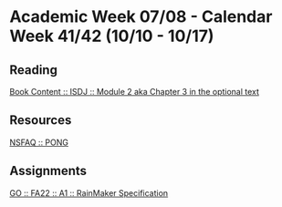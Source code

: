 # Academic Week 07/08 - Calendar Week 41/42 (10/10 - 10/17)

## Reading

[Book Content :: ISDJ :: Module 2 aka Chapter 3 in the optional text](https://github.com/edutainly/PMMR-SoftwareDesign/blob/master/modules/Module-02.md)

## Resources

[NSFAQ :: PONG](NSFAQ_PONG_CSC133.md)

## Assignments

[GO :: FA22 :: A1 :: RainMaker Specification](fa22_a1_rainmaker_specification.md)